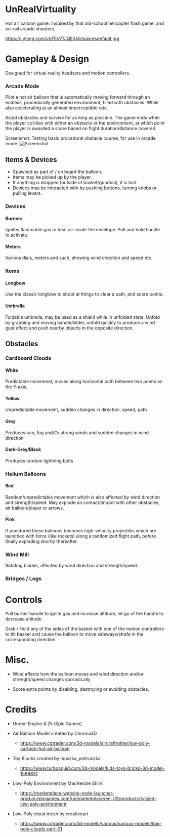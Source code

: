 # UnRealVirtuality
Hot air balloon game. Inspired by that old-school helicopter flash game, and on-rail arcade shooters. 

https://i.ytimg.com/vi/FEcV7JQEiU4/maxresdefault.jpg


# Gameplay & Design
Designed for virtual reality headsets and motion controllers. 

### Arcade Mode

Pilot a hot air balloon that is automatically moving forward through an endless, procedurally generated environment, filled with obstacles. While also accelerating at an almost imperceptible rate. 

Avoid obstacles and survive for as long as possible. The game ends when the player collides with either an obstacle or the environment, at which point the player is awarded a score based on flight duration/distance covered. 

Screenshot: Testing basic procedural obstacle course, for use in arcade mode. 
![Screenshot](https://i.ibb.co/dDVWsLV/update.png)


## Items & Devices
  - Spawned as part of / on board the balloon. 
  - Items may be picked up by the player.
  - If anything is dropped (outside of basket/gondola), it is lost.
  - Devices may be interacted with by pushing buttons, turning knobs or pulling levers. 

### Devices 

#### Burners
Ignites flammable gas to heat air inside the envelope. Pull and hold handle to activate. 

#### Meters
Various dials, meters and such, showing wind direction and speed etc. 

### Items

#### Longbow
Use the classic longbow to shoot at things to clear a path, and score points.

#### Umbrella
Foldable umbrella, may be used as a shield while in unfolded state. Unfold by grabbing and moving handle/slider, unfold quickly to 
produce a wind gust effect and push nearby objects in the opposite direction.


## Obstacles

### Cardboard Clouds

#### White
Predictable movement, moves along horizontal path between two points on the Y-axis.

#### Yellow 
Unpredictable movement, sudden changes in direction, speed, path

#### Grey
Produces rain, fog and/Or strong winds and sudden changes in wind direction

#### Dark-Grey/Black
Produces random lightning bolts

### Helium Balloons

#### Red
Random/unpredictable movement which is also affected by wind direction and strength/speed. 
May explode on contact/impact with other obstacles, air balloon/player or arrows.

#### Pink
If punctured these balloons becomes high-velocity projectiles which are launched with force (like rockets) along a randomized flight path, before finally exploding 
shortly thereafter.

### Wind Mill
Rotating blades, affected by wind direction and strength/speed.

### Bridges / Logs


# Controls
Pull burner handle to ignite gas and increase altitude, let go of the handle to decrease altitude. 

Grab / Hold any of the sides of the basket with one of the motion controllers to tilt basket and cause the balloon to move sideways/strafe in the corresponding direction. 

# Misc.

* Wind affects how the balloon moves and wind direction and/or strength/speed changes sporadically 

* Score extra points by disabling, destroying or avoiding obstacles.

# Credits

- Unreal Engine 4.25 (Epic Games)

- Air Balloon Model created by Chroma3D
  - https://www.cgtrader.com/3d-models/aircraft/other/low-poly-cartoon-hot-air-balloon

- Toy Blocks created by muszka_pietruszka
  - https://www.turbosquid.com/3d-models/kids-toys-bricks-3d-model-1596831
  
- Low-Poly Environment by MacKenzie Shirk
  - https://marketplace-website-node-launcher-prod.ol.epicgames.com/ue/marketplace/en-US/product/stylized-low-poly-environment

- Low-Poly cloud mesh by creativeart
  - https://www.cgtrader.com/3d-models/various/various-models/low-poly-clouds-part-01

